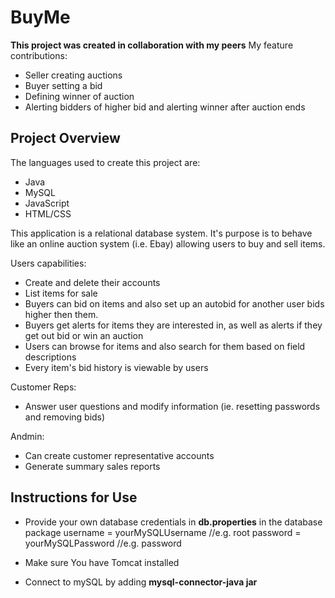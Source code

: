 # BuyMe
**This project was created in collaboration with my peers**
My feature contributions:
- Seller creating auctions
- Buyer setting a bid
- Defining winner of auction
- Alerting bidders of higher bid and alerting winner after auction ends

## Project Overview
The languages used to create this project are:
- Java
- MySQL
- JavaScript
- HTML/CSS

This application is a relational database system. It's purpose is to behave like an online auction system (i.e. Ebay) allowing users to buy and sell items. 

Users capabilities:
- Create and delete their accounts
- List items for sale
- Buyers can bid on items and also set up an autobid for another user bids higher then them.
- Buyers get alerts for items they are interested in, as well as alerts if they get out bid or win an auction
- Users can browse for items and also search for them based on field descriptions
- Every item's bid history is viewable by users

Customer Reps:
- Answer user questions and modify information (ie. resetting passwords and removing bids)

Andmin:
- Can create customer representative accounts
- Generate summary sales reports

## Instructions for Use

- Provide your own database credentials in **db.properties** in the database package
      username = yourMySQLUsername //e.g. root
      password = yourMySQLPassword //e.g. password

- Make sure You have Tomcat installed
- Connect to mySQL by adding **mysql-connector-java jar**

